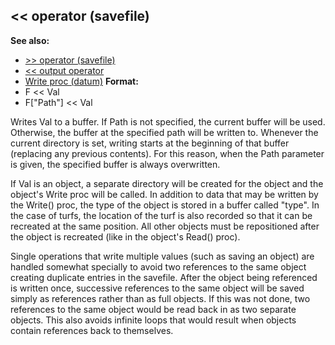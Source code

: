 ## \<\< operator (savefile)
**See also:**
*   [\>\> operator (savefile)](/ref/savefile/operator/%3e%3e.md) 
*   [\<\< output operator](/ref/operator/%3c%3c/output.md) 
*   [Write proc (datum)](/ref/datum/proc/Write.md) <!-- -->
**Format:**
*   F \<\< Val
*   F\[\"Path\"\] \<\< Val


Writes Val to a buffer. If Path is not specified, the current
buffer will be used. Otherwise, the buffer at the specified path will be
written to. Whenever the current directory is set, writing starts at the
beginning of that buffer (replacing any previous contents). For this
reason, when the Path parameter is given, the specified buffer is always
overwritten. 

If Val is an object, a separate directory will be
created for the object and the object\'s Write proc will be called. In
addition to data that may be written by the Write() proc, the type of
the object is stored in a buffer called \"type\". In the case of turfs,
the location of the turf is also recorded so that it can be recreated at
the same position. All other objects must be repositioned after the
object is recreated (like in the object\'s Read() proc). 

Single
operations that write multiple values (such as saving an object) are
handled somewhat specially to avoid two references to the same object
creating duplicate entries in the savefile. After the object being
referenced is written once, successive references to the same object
will be saved simply as references rather than as full objects. If this
was not done, two references to the same object would be read back in as
two separate objects. This also avoids infinite loops that would result
when objects contain references back to themselves.